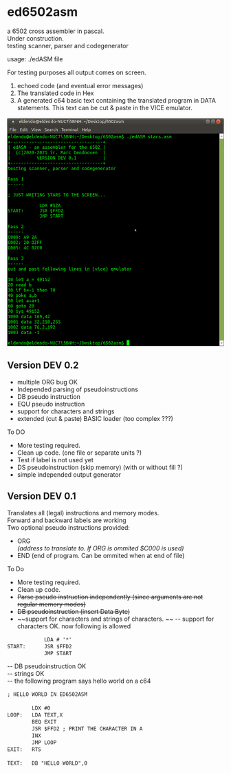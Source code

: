 # ed6502asm
a 6502 cross assembler in pascal.   
Under construction.  
testing scanner, parser and codegenerator  

usage: ./edASM file

For testing purposes all output comes on screen.
1. echoed code (and eventual error messages)
2. The translated code in Hex
3. A generated c64 basic text containing the translated program in DATA statements. This text can be cut & paste in the VICE emulator.

![screenshot](./edASM.png)

Version DEV 0.2  
---
- multiple ORG bug OK
- Independed parsing of pseudoinstructions
- DB pseudo instruction
- EQU pseudo instruction
- support for characters and strings
- extended (cut & paste) BASIC loader (too complex ???) 

To DO  

- More testing required.  
- Clean up code. (one file or separate units ?)
- Test if label is not used yet
- DS pseudoinstruction (skip memory) (with or without fill ?)
- simple independed output generator

Version DEV 0.1
---
Translates all (legal) instructions and memory modes.  
Forward and backward labels are working  
Two optional pseudo instructions provided:  
- ORG <address> (address to translate to. If ORG is ommited $C000 is used)  
- END (end of program. Can be ommited when at end of file)  

To Do  

- More testing required.  
- Clean up code.
- ~~Parse pseudo instruction independently (since arguments are not regular memory modes)~~
- ~~DB pseudoinstruction (insert Data Byte)~~
- ~~support for characters and strings of characters.  ~~
-- support for characters OK. now following is allowed  
```  
            LDA # '*'
START:      JSR $FFD2
            JMP START
```  
-- DB pseudoinstruction OK  
-- strings OK  
-- the following program says hello world on a c64  
```  
; HELLO WORLD IN ED6502ASM

        LDX #0
LOOP:   LDA TEXT,X
        BEQ EXIT
        JSR $FFD2 ; PRINT THE CHARACTER IN A
        INX
        JMP LOOP
EXIT:   RTS
        
TEXT:   DB "HELLO WORLD",0

```  


